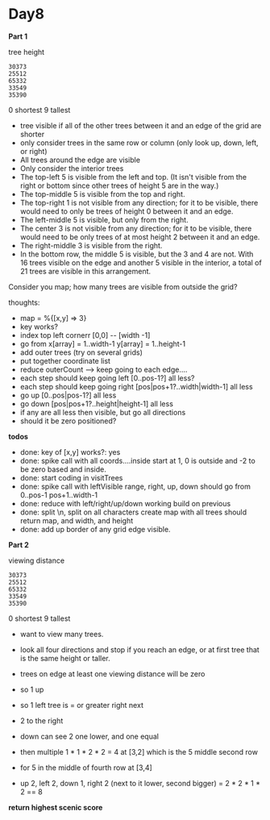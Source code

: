 # Day8

**Part 1**

tree height

```
30373
25512
65332
33549
35390
```
0 shortest
9 tallest

* tree visible if all of the other trees between it and an edge of the grid are shorter
* only consider trees in the same row or column (only look up, down, left, or right)
* All trees around the edge are visible
* Only consider the interior trees
* The top-left 5 is visible from the left and top. (It isn't visible from the right or bottom since other trees of height 5 are in the way.)
* The top-middle 5 is visible from the top and right.
* The top-right 1 is not visible from any direction; for it to be visible, there would need to only be trees of height 0 between it and an edge.
* The left-middle 5 is visible, but only from the right.
* The center 3 is not visible from any direction; for it to be visible, there would need to be only trees of at most height 2 between it and an edge.
* The right-middle 3 is visible from the right.
* In the bottom row, the middle 5 is visible, but the 3 and 4 are not.
With 16 trees visible on the edge and another 5 visible in the interior, a total of 21 trees are visible in this arrangement.

Consider you map; how many trees are visible from outside the grid?

thoughts:

- map = %{[x,y] => 3}
- key works?
- index top left cornerr [0,0] -- [width -1]
- go from x[array] = 1..width-1 y[array] = 1..height-1
- add outer trees (try on several grids)
- put together coordinate list
- reduce outerCount --> keep going to each edge....
- each step should keep going left [0..pos-1?] all less?
- each step should keep going right [pos|pos+1?..width|width-1] all less
- go up [0..pos|pos-1?] all less
- go down [pos|pos+1?..height|height-1] all less
- if any are all less then visible, but go all directions
- should it be zero positioned?

**todos**

- done: key of [x,y] works?: yes
- done: spike call with all coords….inside start at 1, 0 is outside and -2 to be zero based and inside.
- done: start coding in visitTrees
- done: spike call with leftVisible range, right, up, down should go from 0..pos-1 pos+1..width-1
- done: reduce with left/right/up/down working build on previous
- done: split \n, split on all characters create map with all trees should return map, and width, and height
- done: add up border of any grid edge visible.

**Part 2**

viewing distance

```
30373
25512
65332
33549
35390
```
0 shortest
9 tallest

- want to view many trees.
- look all four directions and stop if you reach an edge, or at first tree that is the same height or taller.
- trees on edge at least one viewing distance will be zero
- so 1 up
- so 1 left tree is = or greater right next
- 2 to the right
- down can see 2 one lower, and one equal

- then multiple 1 * 1 * 2 * 2  = 4 at [3,2] which is the 5 middle second row
- for 5 in the middle of fourth row at [3,4]
- up 2, left 2, down 1, right 2 (next to it lower, second bigger) = 2 * 2 * 1 * 2 == 8

**return highest scenic score**